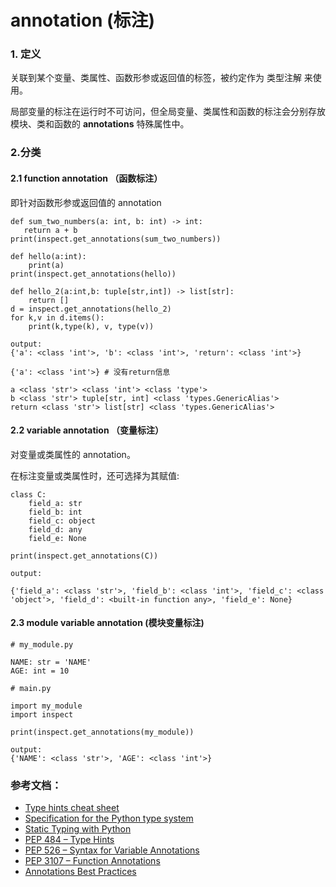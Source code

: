 # annotation (标注)

### 1. 定义
关联到某个变量、类属性、函数形参或返回值的标签，被约定作为 类型注解 来使用。

局部变量的标注在运行时不可访问，但全局变量、类属性和函数的标注会分别存放模块、类和函数的 __annotations__ 特殊属性中。


### 2.分类
#### 2.1 function annotation （函数标注）

即针对函数形参或返回值的 annotation

```
def sum_two_numbers(a: int, b: int) -> int:
   return a + b
print(inspect.get_annotations(sum_two_numbers))

def hello(a:int):
    print(a)
print(inspect.get_annotations(hello))

def hello_2(a:int,b: tuple[str,int]) -> list[str]:
    return []
d = inspect.get_annotations(hello_2)
for k,v in d.items():
    print(k,type(k), v, type(v))

output:
{'a': <class 'int'>, 'b': <class 'int'>, 'return': <class 'int'>}

{'a': <class 'int'>} # 没有return信息

a <class 'str'> <class 'int'> <class 'type'>
b <class 'str'> tuple[str, int] <class 'types.GenericAlias'>
return <class 'str'> list[str] <class 'types.GenericAlias'>
```

#### 2.2 variable annotation （变量标注）

对变量或类属性的 annotation。

在标注变量或类属性时，还可选择为其赋值:
```
class C:
    field_a: str
    field_b: int
    field_c: object
    field_d: any
    field_e: None

print(inspect.get_annotations(C))

output:

{'field_a': <class 'str'>, 'field_b': <class 'int'>, 'field_c': <class 'object'>, 'field_d': <built-in function any>, 'field_e': None}
```

#### 2.3 module variable annotation (模块变量标注)

```
# my_module.py

NAME: str = 'NAME'
AGE: int = 10

# main.py

import my_module
import inspect

print(inspect.get_annotations(my_module))

output:
{'NAME': <class 'str'>, 'AGE': <class 'int'>}

```

### 参考文档：
- [Type hints cheat sheet](https://mypy.readthedocs.io/en/stable/cheat_sheet_py3.html)
- [Specification for the Python type system](https://typing.python.org/en/latest/spec/index.html)
- [Static Typing with Python](https://typing.python.org/en/latest/)
- [PEP 484 – Type Hints](https://peps.python.org/pep-0484/)
- [PEP 526 – Syntax for Variable Annotations](https://peps.python.org/pep-0526/)
- [PEP 3107 – Function Annotations](https://peps.python.org/pep-3107/)
- [Annotations Best Practices](https://docs.python.org/3/howto/annotations.html)
